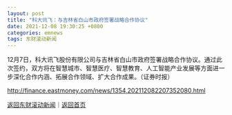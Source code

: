 ```yaml
---
layout: post
title: "科大讯飞：与吉林省白山市政府签署战略合作协议"
date: 2021-12-08 19:30:25 +0800
categories: emnews
tags: 东财滚动新闻
---
```


12月7日，科大讯飞股份有限公司与吉林省白山市政府签署战略合作协议。通过此次签约，双方将在智慧城市、智慧医疗、智慧教育、人工智能产业发展等方面进一步深化合作内涵、拓展合作领域、扩大合作成果。（证券时报）

<http://finance.eastmoney.com/news/1354,202112082207352080.html>

[返回东财滚动新闻](//finews.withounder.com/emnews/)｜[返回首页](//finews.withounder.com/)